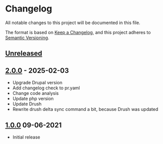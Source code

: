 # Changelog

All notable changes to this project will be documented in this file.

The format is based on [Keep a Changelog](https://keepachangelog.com/en/1.0.0/),
and this project adheres to [Semantic Versioning](https://semver.org/spec/v2.0.0.html).

## [Unreleased]

## [2.0.0] - 2025-02-03

* Upgrade Drupal version
* Add changelog check to pr.yaml
* Change code analysis
* Update php version
* Update Drush
* Rewrite drush delta sync command a bit, because Drush was updated

## [1.0.0] 09-06-2021

* Initial release

[Unreleased]: https://github.com/itk-dev/azure-ad-delta-sync-drupal/compare/2.0.0...HEAD
[2.0.0]: https://github.com/itk-dev/azure-ad-delta-sync-drupal/compare/1.0.0...2.0.0
[1.0.0]: https://github.com/itk-dev/azure-ad-delta-sync-drupal/releases/tag/1.0.0
